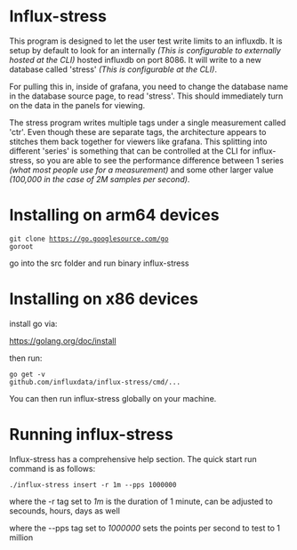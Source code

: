# Influx-stress
This program is designed to let the user test write limits to an influxdb.  It is setup by default to look for an internally *(This is configurable to externally hosted at the CLI)* hosted influxdb on port 8086.  It will write to a new database called 'stress' *(This is configurable at the CLI)*.

For pulling this in, inside of grafana, you need to change the database name in the database source page, to read 'stress'.  This should immediately turn on the data in the panels for viewing.

The stress program writes multiple tags under a single measurement called 'ctr'.  Even though these are separate tags, the architecture appears to stitches them back together for viewers like grafana.  This splitting into different 'series' is something that can be controlled at the CLI for influx-stress, so you are able to see the performance difference between 1 series *(what most people use for a measurement)* and some other larger value *(100,000 in the case of 2M samples per second)*.

# Installing on arm64 devices
<code>git clone https://go.googlesource.com/go goroot</code>

go into the src folder and run binary influx-stress

# Installing on x86 devices
install go via:

https://golang.org/doc/install

then run:

<code>go get -v github.com/influxdata/influx-stress/cmd/...</code>

You can then run influx-stress globally on your machine.

# Running influx-stress
Influx-stress has a comprehensive help section.  The quick start run command is as follows:

<code>./influx-stress insert -r 1m --pps 1000000</code>

where the -r tag set to *1m* is the duration of 1 minute, can be adjusted to secounds, hours, days as well

where the --pps tag set to *1000000* sets the points per second to test to 1 million


